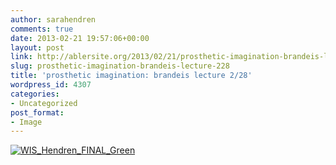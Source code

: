 ```yaml
---
author: sarahendren
comments: true
date: 2013-02-21 19:57:06+00:00
layout: post
link: http://ablersite.org/2013/02/21/prosthetic-imagination-brandeis-lecture-228/
slug: prosthetic-imagination-brandeis-lecture-228
title: 'prosthetic imagination: brandeis lecture 2/28'
wordpress_id: 4307
categories:
- Uncategorized
post_format:
- Image
---
```


[![WIS_Hendren_FINAL_Green](http://ablersite.files.wordpress.com/2013/02/wis_hendren_final_green.jpeg)](http://ablersite.files.wordpress.com/2013/02/wis_hendren_final_green.jpeg)
